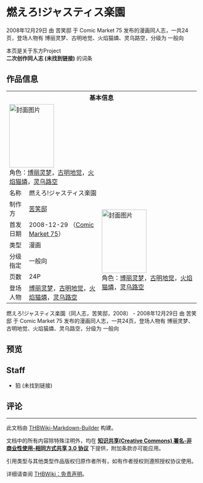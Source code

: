# 燃えろ!ジャスティス楽園

<!-- source html: G:\repos\THBWiki-Markdown-Builder\THBWikiMarkdown\Temp\main\a\ae\ns0%3A%E7%87%83%E3%81%88%E3%82%8D%21%E3%82%B8%E3%83%A3%E3%82%B9%E3%83%86%E3%82%A3%E3%82%B9%E6%A5%BD%E5%9C%92.html -->

2008年12月29日 由 苦笑邸 于 Comic Market 75 发布的漫画同人志，一共24页，登场人物有 博丽灵梦、古明地觉、火焰猫燐、灵乌路空，分级为 一般向

本页是关于东方Project  
 **二次创作同人志 (未找到链接)** 的词条

## 作品信息

<table><tbody><tr><th colspan="3">基本信息</th></tr><tr><td class="cover-artwork-mobile" colspan="2"><a href="./文件-燃えろ!ジャスティス楽園封面.jpg.md" class="image" title="封面图片"><img alt="封面图片" src="https://upload.thwiki.cc/thumb/f/f2/%E7%87%83%E3%81%88%E3%82%8D%21%E3%82%B8%E3%83%A3%E3%82%B9%E3%83%86%E3%82%A3%E3%82%B9%E6%A5%BD%E5%9C%92%E5%B0%81%E9%9D%A2.jpg/118px-%E7%87%83%E3%81%88%E3%82%8D%21%E3%82%B8%E3%83%A3%E3%82%B9%E3%83%86%E3%82%A3%E3%82%B9%E6%A5%BD%E5%9C%92%E5%B0%81%E9%9D%A2.jpg" decoding="async" loading="lazy" width="118" height="168" srcset="https://upload.thwiki.cc/thumb/f/f2/%E7%87%83%E3%81%88%E3%82%8D%21%E3%82%B8%E3%83%A3%E3%82%B9%E3%83%86%E3%82%A3%E3%82%B9%E6%A5%BD%E5%9C%92%E5%B0%81%E9%9D%A2.jpg/178px-%E7%87%83%E3%81%88%E3%82%8D%21%E3%82%B8%E3%83%A3%E3%82%B9%E3%83%86%E3%82%A3%E3%82%B9%E6%A5%BD%E5%9C%92%E5%B0%81%E9%9D%A2.jpg 1.5x, https://upload.thwiki.cc/thumb/f/f2/%E7%87%83%E3%81%88%E3%82%8D%21%E3%82%B8%E3%83%A3%E3%82%B9%E3%83%86%E3%82%A3%E3%82%B9%E6%A5%BD%E5%9C%92%E5%B0%81%E9%9D%A2.jpg/237px-%E7%87%83%E3%81%88%E3%82%8D%21%E3%82%B8%E3%83%A3%E3%82%B9%E3%83%86%E3%82%A3%E3%82%B9%E6%A5%BD%E5%9C%92%E5%B0%81%E9%9D%A2.jpg 2x" data-file-width="271" data-file-height="384"></a><div class="cover-char">角色：<a href="./博丽灵梦.md" title="博丽灵梦">博丽灵梦</a>，<a href="./古明地觉.md" title="古明地觉">古明地觉</a>，<a href="./火焰猫燐.md" title="火焰猫燐">火焰猫燐</a>，<a href="./灵乌路空.md" title="灵乌路空">灵乌路空</a></div></td>
</tr><tr><td class="label">名称</td><td colspan="2"> 燃えろ!ジャスティス楽園 </td></tr><tr><td class="label">制作方</td><td><a href="./苦笑邸.md" title="苦笑邸">苦笑邸</a></td><td class="cover-artwork" rowspan="6" style="min-width:168px;"><a href="./文件-燃えろ!ジャスティス楽園封面.jpg.md" class="image" title="封面图片"><img alt="封面图片" src="https://upload.thwiki.cc/thumb/f/f2/%E7%87%83%E3%81%88%E3%82%8D%21%E3%82%B8%E3%83%A3%E3%82%B9%E3%83%86%E3%82%A3%E3%82%B9%E6%A5%BD%E5%9C%92%E5%B0%81%E9%9D%A2.jpg/118px-%E7%87%83%E3%81%88%E3%82%8D%21%E3%82%B8%E3%83%A3%E3%82%B9%E3%83%86%E3%82%A3%E3%82%B9%E6%A5%BD%E5%9C%92%E5%B0%81%E9%9D%A2.jpg" decoding="async" loading="lazy" width="118" height="168" srcset="https://upload.thwiki.cc/thumb/f/f2/%E7%87%83%E3%81%88%E3%82%8D%21%E3%82%B8%E3%83%A3%E3%82%B9%E3%83%86%E3%82%A3%E3%82%B9%E6%A5%BD%E5%9C%92%E5%B0%81%E9%9D%A2.jpg/178px-%E7%87%83%E3%81%88%E3%82%8D%21%E3%82%B8%E3%83%A3%E3%82%B9%E3%83%86%E3%82%A3%E3%82%B9%E6%A5%BD%E5%9C%92%E5%B0%81%E9%9D%A2.jpg 1.5x, https://upload.thwiki.cc/thumb/f/f2/%E7%87%83%E3%81%88%E3%82%8D%21%E3%82%B8%E3%83%A3%E3%82%B9%E3%83%86%E3%82%A3%E3%82%B9%E6%A5%BD%E5%9C%92%E5%B0%81%E9%9D%A2.jpg/237px-%E7%87%83%E3%81%88%E3%82%8D%21%E3%82%B8%E3%83%A3%E3%82%B9%E3%83%86%E3%82%A3%E3%82%B9%E6%A5%BD%E5%9C%92%E5%B0%81%E9%9D%A2.jpg 2x" data-file-width="271" data-file-height="384"></a><div class="cover-char">角色：<a href="./博丽灵梦.md" title="博丽灵梦">博丽灵梦</a>，<a href="./古明地觉.md" title="古明地觉">古明地觉</a>，<a href="./火焰猫燐.md" title="火焰猫燐">火焰猫燐</a>，<a href="./灵乌路空.md" title="灵乌路空">灵乌路空</a></div></td>
</tr><tr><td class="label">首发日期</td><td>2008-12-29&#160;（<a href="/展会作品列表?e=Comic+Market%2375">Comic Market 75</a>）</td></tr><tr><td class="label">类型</td><td>漫画</td></tr><tr><td class="label">分级指定</td><td>一般向</td></tr><tr><td class="label">页数</td><td>24P</td></tr><tr><td class="label">登场人物</td><td><a href="./博丽灵梦.md" title="博丽灵梦">博丽灵梦</a>，<a href="./古明地觉.md" title="古明地觉">古明地觉</a>，<a href="./火焰猫燐.md" title="火焰猫燐">火焰猫燐</a>，<a href="./灵乌路空.md" title="灵乌路空">灵乌路空</a></td></tr></tbody></table>

燃えろ!ジャスティス楽園（同人志，苦笑邸，2008） - 2008年12月29日 由 苦笑邸 于 Comic Market 75 发布的漫画同人志，一共24页，登场人物有 博丽灵梦、古明地觉、火焰猫燐、灵乌路空，分级为 一般向

## 预览

## Staff
- 狛 (未找到链接)


## 评论




---

此文档由 [THBWiki-Markdown-Builder](https://github.com/Delsin-Yu/THBWiki-Markdown-Builder) 构建。

文档中的所有内容除特殊注明外，均在 [**知识共享(Creative Commons) 署名-非商业性使用-相同方式共享 3.0 协议**](https://creativecommons.org/licenses/by-sa/3.0/deed.zh-hans) 下提供，附加条款亦可能应用。

引用类型与其他类型作品版权归原作者所有，如有作者授权则遵照授权协议使用。

详细请查阅 [THBWiki：免责声明](https://thbwiki.cc/THBWiki:%E5%85%8D%E8%B4%A3%E5%A3%B0%E6%98%8E)。


